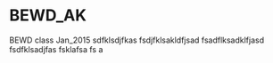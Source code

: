 # BEWD_AK
BEWD class Jan_2015
sdfklsdjfkas
fsdjfklsakldfjsad
fsadflksadklfjasd
fsdfklsadjfas
fsklafsa
fs
a